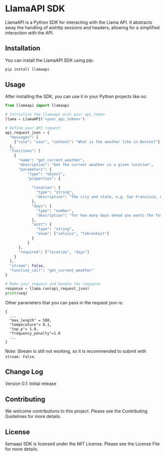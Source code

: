 # LlamaAPI SDK

LlamaAPI is a Python SDK for interacting with the Llama API. It abstracts away the handling of aiohttp sessions and headers, allowing for a simplified interaction with the API.

## Installation
You can install the LlamaAPI SDK using pip:

```python
pip install llamaapi
```

## Usage
After installing the SDK, you can use it in your Python projects like so:

```python
from llamaapi import llamaapi

# Initialize the llamaapi with your api_token
llama = LlamaAPI('<your_api_token>')

# Define your API request
api_request_json = {
  "messages": [
    {"role": "user", "content": "What is the weather like in Boston?"},
  ],
  "functions": [
    {
      "name": "get_current_weather",
      "description": "Get the current weather in a given location",
      "parameters": {
          "type": "object",
          "properties": {
              
            "location": {
              "type": "string",
              "description": "The city and state, e.g. San Francisco, CA"
            },
            "days": {
              "type": "number",
              "description": "for how many days ahead you wants the forecast"
            },
            "unit": {
              "type": "string",
              "enum": ["celsius", "fahrenheit"]
            }
          }
      },
      "required": ["location", "days"]
    }
  ],
  "stream": False,
  "function_call": "get_current_weather"
}

# Make your request and handle the response
response = llama.run(api_request_json)
print(seq)
```

Other parameters that you can pass in the request json is:

```
{
  ...
  "max_length" = 500,
  "temperature"= 0.1,
  "top_p"= 1.0,
  "frequency_penalty"=1.0
  ...
}
```

Note: Stream is still not working, so it is recommended to submit with `stream: False`.

## Change Log
Version 0.1: Initial release

## Contributing
We welcome contributions to this project. Please see the Contributing Guidelines for more details.

## License
llamaapi SDK is licensed under the MIT License. Please see the License File for more details.